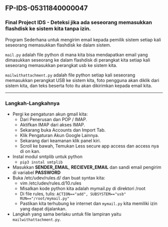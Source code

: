 ## FP-IDS-05311840000047
### Final Project IDS - Deteksi jika ada seseorang memasukkan flashdisk ke sistem kita tanpa izin. <br>

Program Sederhana untuk mengirim email kepada pemilik sistem setiap kali seseorang memasukkan flashdisk ke dalam sistem.<br>

`mail.py` adalah file python di mana kita bisa mendapatkan email yang dimasukkan seseorang ke dalam flashdisk di perangkat kita setiap kali seseorang memasukkan perangkat usb ke sistem kita. <br>

`mailwithattachment.py` adalah file python setiap kali seseorang memasukkan perangkat USB ke sistem kita, foto pengguna akan diklik dari sistem kita, dan teks beserta foto itu akan dikirimkan kepada email kita.
__________________________________________________________________________________________________________________________________________________________________________________
### Langkah-Langkahnya
- Pergi ke pengaturan akun gmail kita:
  - Dari Penerusan dan POP / IMAP.
  - Aktifkan IMAP dari akses IMAP.
  - Sekarang buka Accounts dan Import Tab.
  - Klik Pengaturan Akun Google Lainnya.
  - Sekarang dari keamanan klik panel kiri.
  - Scroll ke bawah, Temukan Less secure app access dan access nya di on kan.<br>
- Instal modul smtplib untuk python
  - `pip3 instal smtplib`<br>
- Masukkan <b>SENDER_EMAIL</b>, <b>RECIEVER_EMAIL</b> dan sandi email pengirim di variabel <b>PASSWORD</b><br>
- Buka /etc/udev/rules.d/ dan buat syntax kita:
  - vim /etc/udev/rules.d/10.rules
  - Misalkan kode python kita adalah mymail.py di direktori /root
  - Di file rules, tulis: `ACTION=="add", SUBSYSTEM=="usb" RUN=="/root/mymail.py"`
  - Pastikan kita terhubung ke internet dan `mymail.py` kita memiliki izin yang dapat dijalankan.<br>
- Langkah yang sama berlaku untuk file lampiran yaitu `mailwithattachment.py`.
